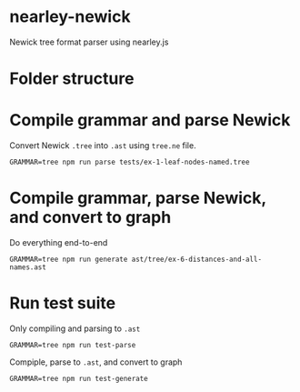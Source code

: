 # nearley-newick
Newick tree format parser using nearley.js

# Folder structure


# Compile grammar and parse Newick
Convert Newick `.tree` into `.ast` using `tree.ne` file.

`GRAMMAR=tree npm run parse tests/ex-1-leaf-nodes-named.tree`

# Compile grammar, parse Newick, and convert to graph
Do everything end-to-end

`GRAMMAR=tree npm run generate ast/tree/ex-6-distances-and-all-names.ast`


# Run test suite

Only compiling and parsing to `.ast`

`GRAMMAR=tree npm run test-parse`

Compiple, parse to `.ast`, and convert to graph

`GRAMMAR=tree npm run test-generate`